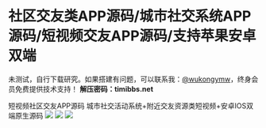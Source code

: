 # 社区交友类APP源码/城市社交系统APP源码/短视频交友APP源码/支持苹果安卓双端

未测试，自行下载研究。如果搭建有问题，可以联系我：[@wukongymw](http://t.me/wukongymw)，终身会员免费提供技术支持！
**解压密码：timibbs.net**

短视频社区交友APP源码 城市社交活动系统+附近交友资源类短视频+安卓IOS双端原生源码
[![](https://wukongymw.com/wp-content/uploads/2023/09/1694185993-1163ffa4db975c9.jpg)](https://wukongymw.com/wp-content/uploads/2023/09/1694185993-1163ffa4db975c9.jpg)
[![](https://wukongymw.com/wp-content/uploads/2023/09/1694185993-a6c737ec3804974.jpg)](https://wukongymw.com/wp-content/uploads/2023/09/1694185993-a6c737ec3804974.jpg)
[![](https://wukongymw.com/wp-content/uploads/2023/09/1694185993-57c2ceb52dc404e.jpg)](https://wukongymw.com/wp-content/uploads/2023/09/1694185993-57c2ceb52dc404e.jpg)